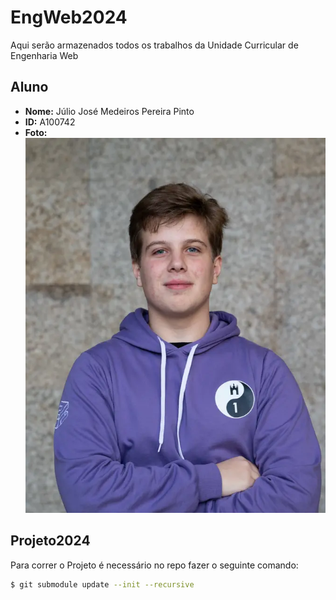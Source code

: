 # EngWeb2024

Aqui serão armazenados todos os trabalhos da Unidade Curricular de Engenharia Web

## Aluno

- **Nome:** Júlio José Medeiros Pereira Pinto
- **ID:** A100742
- **Foto:**
![Fotografia do aluno](image.png)

## Projeto2024

Para correr o Projeto é necessário no repo fazer o seguinte comando:
```sh
$ git submodule update --init --recursive
```


